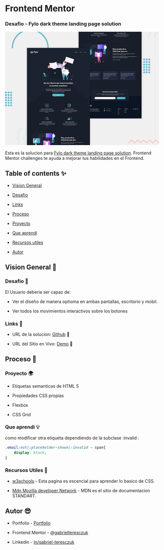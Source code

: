 # Frontend Mentor

### Desafio - Fylo dark theme landing page solution

![Fylo dark theme landing page solution](./design/desktop-preview.jpg)

Esta es la solucion para [Fylo dark theme landing page solution](https://www.frontendmentor.io/challenges/fylo-dark-theme-landing-page-5ca5f2d21e82137ec91a50fd). Frontend Mentor challenges te ayuda a mejorar tus habilidades en el Frontend.

## Table of contents ✨

- [Vision General](#vision-general-📑)

- [Desafio](#desafio-🏅)

- [Links](#links-🔗)

- [Proceso](#proceso-🔨)

- [Proyecto](#proyecto-🌍)

- [Que aprendi](#que-aprendi-💡)

- [Recursos utiles](#recursos-utiles-🔔)

- [Autor](#autor-😎)

## Vision General 📑

### Desafio 🏅

El Usuario deberia ser capaz de:

- Ver el diseño de manera optioma en ambas pantallas, escritorio y mobil.

- Ver todos los movimientos interactivos sobre los botones

### Links 🔗

- URL de la solucion: [Github](https://github.com/gabrielteresczuk/huddle-landing-page-with-single-introductory-section-master) 📌

- URL del Sitio en Vivo: [Demo](https://gabrielteresczuk.github.io/huddle-landing-page-with-single-introductory-section-master/) 👀

## Proceso 🔨

### Proyecto 🌍

- Etiquetas semanticas de HTML 5

- Propiedades CSS propias

- Flexbox

- CSS Grid

### Que aprendi 💡

como modificar otra etiqueta dependiendo de la subclase :invalid :

```css
.email:not(:placeholder-shown):invalid ~ span{
    display: block;
}
```

### Recursos Utiles 🔔

- [w3schools](https://www.w3schools.com/css/) - Esta pagina es escencial para aprender lo basico de CSS.

- [Mdn Mozilla developer Network](https://developer.mozilla.org/es/docs/Web/CSS/CSS_Grid_Layout) - MDN es el sitio de documentacion STANDART.

## Autor 😎

- Portfolio - [Portfolio](https://gabrielteresczuk.github.io/portfolio2/)

- Frontend Mentor - [@gabrielteresczuk](https://www.frontendmentor.io/profile/gabrielteresczuk)

- Linkedin - [in/gabriel-teresczuk](https://www.linkedin.com/in/gabriel-teresczuk/)
